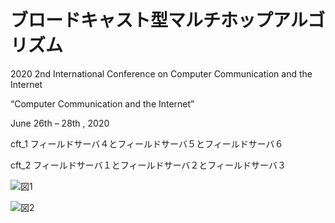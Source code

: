 # ブロードキャスト型マルチホップアルゴリズム
2020 2nd International Conference on Computer Communication and the Internet

“Computer Communication and the Internet”

June 26th – 28th , 2020

cft_1     フィールドサーバ４とフィールドサーバ５とフィールドサーバ６

cft_2     フィールドサーバ１とフィールドサーバ２とフィールドサーバ３


![図1](https://user-images.githubusercontent.com/34154851/106847581-8a19d680-66f2-11eb-8cf6-f3240735286d.png)


![図2](https://user-images.githubusercontent.com/34154851/106847595-8ede8a80-66f2-11eb-9218-0098058e76c5.png)
